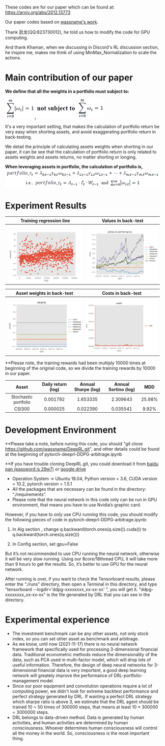These codes are for our paper which can be found at: https://arxiv.org/abs/2012.13773

Our paper codes based on [wassname's work](https://github.com/wassname/rl-portfolio-management).

Thank 启龙(QQ:823730012), he told us how to modify the code for GPU computing.

And thank Khaman, when we discussing in Discord's RL discussion section, he inspire me, makes me think of using MinMax_Normalization to scale the actions.

# Main contribution of our paper

**We define that all the weights in a portfolio must subject to:**

![abs_weights_relationship](docs/img/equation_abs_weights_relationship.png)**,**![abs_weights_relationship](docs/img/equation_weights_relationship.png)

It's a very important setting, that makes the calculaiton of portfolio return be very easy when shorting assets, and avoid exaggerating portfolio return in back-testing.

We detail the principle of calculating assets weights when shorting in our paper, it can be see that the calculation of portfolio return is only related to assets weights and assets returns, no matter shorting or longing.

**When leveraging assets in portfolio, the calculation of portfolio is,**
![abs_weights_relationship](docs/img/equation_weights_for_leveraging.png)

# Experiment Results


| Training regression line  |  Values in back-test|
|--------|--------|
| <img src="docs/img/training_rewards_regressionLine.png" alt="training_rewards_regressionLine"  /> |   <img src="docs/img/price_performance.png" alt="price_performance"  />   |


| Asset weights in back-test | Costs in back-test |
|--------|--------|
|  <img src="docs/img/weights.png" alt="weights"  />    |  <img src="docs/img/costs.png" alt="costs"  />    |

**Plesse note, the training rewards had been multiply 10000 times at beginning of the original code, so we divide the training rewards by 10000 in our paper.

| Asset | Daily return (log) | Annual Sharpe (log) | Annual Sortino (log) | MDD |
|:------:|:------:|:------:|:------:|:------:|
| Stochastic portfolio | 0.001792 | 1.653335 | 2.309643 | 25.98% |
| CSI300 | 0.000025 | 0.022390 | 0.035541 | 9.92% |

# Development Environment
**Please take a note, before runing this code, you should "git clone https://github.com/wassname/DeepRL.git", and other details could be found at the beginning of pytorch-deeprl-DDPG-arbitrage.ipynb

**If you have trouble cloning DeepRL.git, you could download it from [baidu pan (password is 29w7)](https://pan.baidu.com/s/1FLAkYlmrJoAYYwpX43bCVw) or [google drive](https://drive.google.com/drive/folders/1REMz3SIV85ZmtE0MvD3D-aqaYBHMbGMo?usp=sharing)

- Operation System -> Ubuntu 18.04, Python version = 3.6, CUDA version = 10.2, pytorch version = 1.5.1
- All the packages that are necessary can be found in the directory: “./requirements”.
- Please note that the neural network in this code only can be run in GPU environment, that means you have to use Nvidia’s graphic card.

However, if you have to only use CPU running this code, you should modify the following pieces of code in pytorch-deeprl-DDPG-arbitrage.ipynb:

1. In Alg section , change q.backward(torch.ones(q.size()).cuda()) to q.backward(torch.ones(q.size()))

2. In Config section, set gpu=False

But it’s not recommended to use CPU running the neural network, otherwise it will be very slow running. Using our 8core/16thread CPU, it will take more than 9 hours to get the results. So, it’s better to use GPU for the neural network.

After running is over, if you want to check the Tensorboard results, please enter the “./runs” directory, then open a Terminal in this directory, and type “tensorboard --logdir='ddpg-xxxxxxxx_xx-xx-xx' ”, you will get it. "ddpg-xxxxxxxx_xx-xx-xx" is the file generated by DRL that you can see in the directory.

# Experimental experience

- The investment benchmark can be any other assets, not only stock index, so you can set other asset as benchmark and arbitrage.
- As we know, until now (2021-11-17) there is no neural network framework that specifically used for processing 3-dimensional financial data. Traditional econometric methods reduce the dimensionality of the data, such as PCA used in multi-factor model, which will drop lots of useful information. Therefore, the design of deep neural networks for 3-dimensional financial data is very important, a good deep learning network will greately improve the performance of DRL-portfolio-management model.
- Since our poor equipment and convolution operations require a lot of computing power, we didn't look for extreme backtest performance and perfect strategy generated by DRL. If wanting a perfect DRL strategy which sharpe ratio is above 3, we estimate that the DRL agent should be trained 10 ~ 50 times of 300000 steps, that means at least 10 * 300000 = 3000000 steps.
- DRL belongs to data-driven method. Data is generated by human activities, and human activities are determined by human consciousness. Whoever determines human consciousness will control all the money in the world. So, consciousness is the most important thing.
